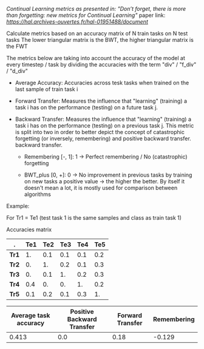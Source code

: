 _Continual Learning metrics as presented in: "Don’t forget, there is more than forgetting: new metrics for Continual Learning"_
paper link: _https://hal.archives-ouvertes.fr/hal-01951488/document_

Calculate metrics based on an accuracy matrix of N train tasks on N test tasks
The lower triangular matrix is the BWT, the higher triangular matrix is the FWT

The metrics below are taking into account the accuracy of the model at every timestep / task
by dividing the accuracies with the term "div" / "f_div" / "d_div"

  - Average Accuracy:  Accuracies across tesk tasks when trained on the last sample of train task i

  - Forward Transfer: Measures the influence that "learning" (training) a task i has on the performance (testing)
                      on a future task j.

  - Backward Transfer: Measures the influence that "learning" (training) a task i has on the performance (testing)
                       on a previous task j. This metric is split into two in order to better depict the concept
                       of catastrophic forgetting (or inversely, remembering) and positive backward transfer. backward transfer.
    - Remembering [-, 1]: 1 -> Perfect remembering / No (catastrophic) forgetting

    - BWT_plus [0, +]: 0 -> No improvement in previous tasks by training on new tasks
                       a positive value -> the higher the better. By itself it doesn't mean a lot, it is mostly used
                       for comparison between algorithms

Example:

For Tr1 = Te1 (test task 1 is the same samples and class as train task 1)

Accuracies matrix

. | Te1 | Te2 | Te3 | Te4 | Te5
--- | --- | --- | --- | --- | ---
**Tr1** | 1. | 0.1 | 0.1 | 0.1 | 0.2
**Tr2** | 0. | 1. | 0.2 | 0.1 | 0.3
**Tr3** | 0. | 0.1 | 1. | 0.2 |  0.3
**Tr4** | 0.4 | 0. | 0. | 1. | 0.2 
**Tr5** | 0.1 | 0.2 | 0.1 | 0.3 | 1. 

Average task accuracy | Positive Backward Transfer | Forward Transfer | Remembering
--- | --- | --- | ---
0.413 | 0.0 | 0.18 | -0.129
